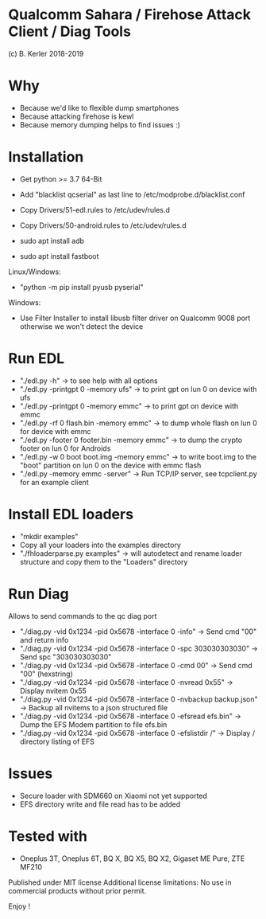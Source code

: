 # Qualcomm Sahara / Firehose Attack Client / Diag Tools
(c) B. Kerler 2018-2019

Why
===
- Because we'd like to flexible dump smartphones
- Because attacking firehose is kewl
- Because memory dumping helps to find issues :)
  
Installation
=============
- Get python >= 3.7 64-Bit

- Add "blacklist qcserial" as last line to /etc/modprobe.d/blacklist.conf
- Copy Drivers/51-edl.rules to /etc/udev/rules.d
- Copy Drivers/50-android.rules to /etc/udev/rules.d
- sudo apt install adb
- sudo apt install fastboot

Linux/Windows: 
- "python -m pip install pyusb pyserial"

Windows:
- Use Filter Installer to install libusb filter driver 
  on Qualcomm 9008 port otherwise we won't detect the device

Run EDL
=======
- "./edl.py -h" -> to see help with all options
- "./edl.py -printgpt 0 -memory ufs" -> to print gpt on lun 0 on device with ufs
- "./edl.py -printgpt 0 -memory emmc" -> to print gpt on device with emmc
- "./edl.py -rf 0 flash.bin -memory emmc" -> to dump whole flash on lun 0 for device with emmc
- "./edl.py -footer 0 footer.bin -memory emmc" -> to dump the crypto footer on lun 0 for Androids
- "./edl.py -w 0 boot boot.img -memory emmc" -> to write boot.img to the "boot" partition on lun 0 on the device with emmc flash
- "./edl.py -memory emmc -server" -> Run TCP/IP server, see tcpclient.py for an example client

Install EDL loaders
===============
- "mkdir examples"
- Copy all your loaders into the examples directory
- "./fhloaderparse.py examples" -> will autodetect and rename loader structure and copy them to the "Loaders" directory

Run Diag
========
Allows to send commands to the qc diag port
- "./diag.py -vid 0x1234 -pid 0x5678 -interface 0 -info" -> Send cmd "00" and return info
- "./diag.py -vid 0x1234 -pid 0x5678 -interface 0 -spc 303030303030" -> Send spc "303030303030"
- "./diag.py -vid 0x1234 -pid 0x5678 -interface 0 -cmd 00" -> Send cmd "00" (hexstring)
- "./diag.py -vid 0x1234 -pid 0x5678 -interface 0 -nvread 0x55" -> Display nvitem 0x55
- "./diag.py -vid 0x1234 -pid 0x5678 -interface 0 -nvbackup backup.json" -> Backup all nvitems to a json structured file
- "./diag.py -vid 0x1234 -pid 0x5678 -interface 0 -efsread efs.bin" -> Dump the EFS Modem partition to file efs.bin
- "./diag.py -vid 0x1234 -pid 0x5678 -interface 0 -efslistdir /" -> Display / directory listing of EFS


Issues
======
- Secure loader with SDM660 on Xiaomi not yet supported
- EFS directory write and file read has to be added

Tested with
===========
- Oneplus 3T, Oneplus 6T, BQ X, BQ X5, BQ X2, Gigaset ME Pure, ZTE MF210

Published under MIT license
Additional license limitations: No use in commercial products without prior permit.

Enjoy !
